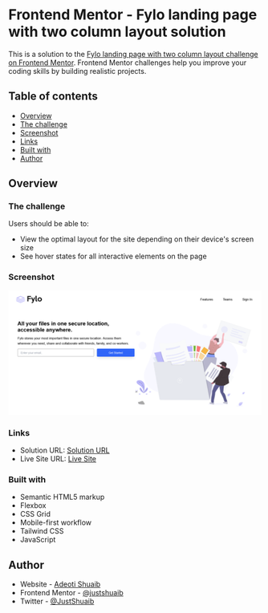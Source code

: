 # Frontend Mentor - Fylo landing page with two column layout solution

This is a solution to the [Fylo landing page with two column layout challenge on Frontend Mentor](https://www.frontendmentor.io/challenges/fylo-landing-page-with-two-column-layout-5ca5ef041e82137ec91a50f5). Frontend Mentor challenges help you improve your coding skills by building realistic projects.

## Table of contents

- [Overview](#overview)
- [The challenge](#the-challenge)
- [Screenshot](#screenshot)
- [Links](#links)
- [Built with](#built-with)
- [Author](#author)

## Overview

### The challenge

Users should be able to:

- View the optimal layout for the site depending on their device's screen size
- See hover states for all interactive elements on the page

### Screenshot

![Desktop view](./images/Screenshot1.png)

### Links

- Solution URL: [Solution URL](https://github.com/JustShuaib/Fylo-landing-page)
- Live Site URL: [Live Site](https://shuaib-fylo.netlify.app)

### Built with

- Semantic HTML5 markup
- Flexbox
- CSS Grid
- Mobile-first workflow
- Tailwind CSS
- JavaScript

## Author

- Website - [Adeoti Shuaib](https://www.github.com/JustShuaib)
- Frontend Mentor - [@justshuaib](https://www.frontendmentor.io/profile/JustShuaib)
- Twitter - [@JustShuaib](https://www.twitter.com/JustShuaib)
